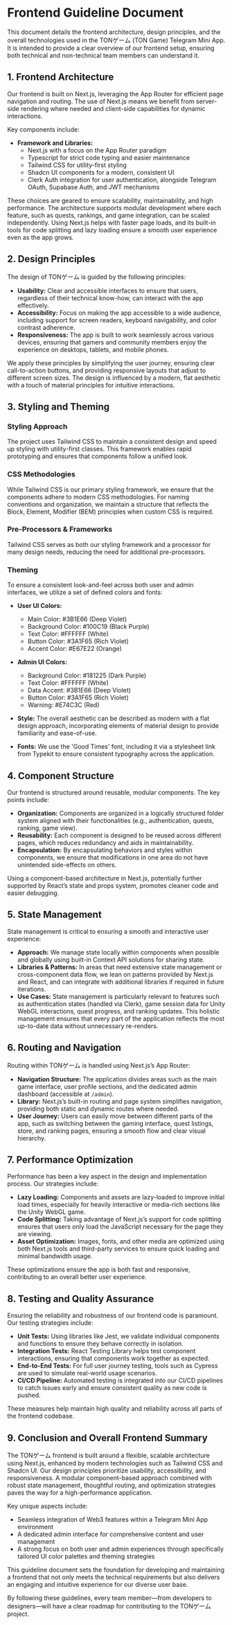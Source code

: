 # Frontend Guideline Document

This document details the frontend architecture, design principles, and the overall technologies used in the TONゲーム (TON Game) Telegram Mini App. It is intended to provide a clear overview of our frontend setup, ensuring both technical and non-technical team members can understand it.

## 1. Frontend Architecture

Our frontend is built on Next.js, leveraging the App Router for efficient page navigation and routing. The use of Next.js means we benefit from server-side rendering where needed and client-side capabilities for dynamic interactions.

Key components include:

- **Framework and Libraries:**
  - Next.js with a focus on the App Router paradigm
  - Typescript for strict code typing and easier maintenance
  - Tailwind CSS for utility-first styling
  - Shadcn UI components for a modern, consistent UI
  - Clerk Auth integration for user authentication, alongside Telegram OAuth, Supabase Auth, and JWT mechanisms

These choices are geared to ensure scalability, maintainability, and high performance. The architecture supports modular development where each feature, such as quests, rankings, and game integration, can be scaled independently. Using Next.js helps with faster page loads, and its built-in tools for code splitting and lazy loading ensure a smooth user experience even as the app grows.

## 2. Design Principles

The design of TONゲーム is guided by the following principles:

- **Usability:** Clear and accessible interfaces to ensure that users, regardless of their technical know-how, can interact with the app effectively.
- **Accessibility:** Focus on making the app accessible to a wide audience, including support for screen readers, keyboard navigability, and color contrast adherence.
- **Responsiveness:** The app is built to work seamlessly across various devices, ensuring that gamers and community members enjoy the experience on desktops, tablets, and mobile phones.

We apply these principles by simplifying the user journey, ensuring clear call-to-action buttons, and providing responsive layouts that adjust to different screen sizes. The design is influenced by a modern, flat aesthetic with a touch of material principles for intuitive interactions.

## 3. Styling and Theming

### Styling Approach

The project uses Tailwind CSS to maintain a consistent design and speed up styling with utility-first classes. This framework enables rapid prototyping and ensures that components follow a unified look.

### CSS Methodologies

While Tailwind CSS is our primary styling framework, we ensure that the components adhere to modern CSS methodologies. For naming conventions and organization, we maintain a structure that reflects the Block, Element, Modifier (BEM) principles when custom CSS is required.

### Pre-Processors & Frameworks

Tailwind CSS serves as both our styling framework and a processor for many design needs, reducing the need for additional pre-processors.

### Theming

To ensure a consistent look-and-feel across both user and admin interfaces, we utilize a set of defined colors and fonts:

- **User UI Colors:**
  - Main Color: #3B1E66 (Deep Violet)
  - Background Color: #100C19 (Black Purple)
  - Text Color: #FFFFFF (White)
  - Button Color: #3A1F65 (Rich Violet)
  - Accent Color: #E67E22 (Orange)

- **Admin UI Colors:**
  - Background Color: #181225 (Dark Purple)
  - Text Color: #FFFFFF (White)
  - Data Accent: #3B1E66 (Deep Violet)
  - Button Color: #3A1F65 (Rich Violet)
  - Warning: #E74C3C (Red)

- **Style:** The overall aesthetic can be described as modern with a flat design approach, incorporating elements of material design to provide familiarity and ease-of-use.

- **Fonts:** We use the 'Good Times' font, including it via a stylesheet link from Typekit to ensure consistent typography across the application.

## 4. Component Structure

Our frontend is structured around reusable, modular components. The key points include:

- **Organization:** Components are organized in a logically structured folder system aligned with their functionalities (e.g., authentication, quests, ranking, game view).
- **Reusability:** Each component is designed to be reused across different pages, which reduces redundancy and aids in maintainability.
- **Encapsulation:** By encapsulating behaviors and styles within components, we ensure that modifications in one area do not have unintended side-effects on others.

Using a component-based architecture in Next.js, potentially further supported by React’s state and props system, promotes cleaner code and easier debugging.

## 5. State Management

State management is critical to ensuring a smooth and interactive user experience:

- **Approach:** We manage state locally within components when possible and globally using built-in Context API solutions for sharing state.
- **Libraries & Patterns:** In areas that need extensive state management or cross-component data flow, we lean on patterns provided by Next.js and React, and can integrate with additional libraries if required in future iterations.
- **Use Cases:** State management is particularly relevant to features such as authentication states (handled via Clerk), game session data for Unity WebGL interactions, quest progress, and ranking updates. This holistic management ensures that every part of the application reflects the most up-to-date data without unnecessary re-renders.

## 6. Routing and Navigation

Routing within TONゲーム is handled using Next.js’s App Router:

- **Navigation Structure:** The application divides areas such as the main game interface, user profile sections, and the dedicated admin dashboard (accessible at `/admin`).
- **Library:** Next.js’s built-in routing and page system simplifies navigation, providing both static and dynamic routes where needed.
- **User Journey:** Users can easily move between different parts of the app, such as switching between the gaming interface, quest listings, store, and ranking pages, ensuring a smooth flow and clear visual hierarchy.

## 7. Performance Optimization

Performance has been a key aspect in the design and implementation process. Our strategies include:

- **Lazy Loading:** Components and assets are lazy-loaded to improve initial load times, especially for heavily interactive or media-rich sections like the Unity WebGL game.
- **Code Splitting:** Taking advantage of Next.js’s support for code splitting ensures that users only load the JavaScript necessary for the page they are viewing.
- **Asset Optimization:** Images, fonts, and other media are optimized using both Next.js tools and third-party services to ensure quick loading and minimal bandwidth usage.

These optimizations ensure the app is both fast and responsive, contributing to an overall better user experience.

## 8. Testing and Quality Assurance

Ensuring the reliability and robustness of our frontend code is paramount. Our testing strategies include:

- **Unit Tests:** Using libraries like Jest, we validate individual components and functions to ensure they behave correctly in isolation.
- **Integration Tests:** React Testing Library helps test component interactions, ensuring that components work together as expected.
- **End-to-End Tests:** For full user journey testing, tools such as Cypress are used to simulate real-world usage scenarios.
- **CI/CD Pipeline:** Automated testing is integrated into our CI/CD pipelines to catch issues early and ensure consistent quality as new code is pushed.

These measures help maintain high quality and reliability across all parts of the frontend codebase.

## 9. Conclusion and Overall Frontend Summary

The TONゲーム frontend is built around a flexible, scalable architecture using Next.js, enhanced by modern technologies such as Tailwind CSS and Shadcn UI. Our design principles prioritize usability, accessibility, and responsiveness. A modular component-based approach combined with robust state management, thoughtful routing, and optimization strategies paves the way for a high-performance application.

Key unique aspects include:

- Seamless integration of Web3 features within a Telegram Mini App environment
- A dedicated admin interface for comprehensive content and user management
- A strong focus on both user and admin experiences through specifically tailored UI color palettes and theming strategies

This guideline document sets the foundation for developing and maintaining a frontend that not only meets the technical requirements but also delivers an engaging and intuitive experience for our diverse user base.

By following these guidelines, every team member—from developers to designers—will have a clear roadmap for contributing to the TONゲーム project.